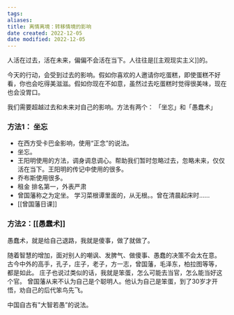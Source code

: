 ```yaml
---
tags: 
aliases: 
title: 离情离境：转移情境的影响
date created: 2022-12-05
date modified: 2022-12-05
---
```

人活在过去，活在未来，偏偏不会活在当下。人往往是[[主观现实主义]]的。

今天的行动，会受到过去的影响。假如你喜欢的人邀请你吃蛋糕，即使蛋糕不好看，你也会吃得美滋滋。假如你现在不如意，虽然过去吃蛋糕时觉得很美味，现在也会没胃口。

我们需要超越过去和未来对自己的影响。方法有两个： 「坐忘」和「愚蠢术」

### 方法1： 坐忘
- 在西方受卡巴金影响，使用“正念”的说法。
- 坐忘。
- 王阳明使用的方法，调身调息调心。帮助我们暂时忽略过去，忽略未来，仅仅活在当下。王阳明的传记中使用的很多。
- 乔布斯使用很多。
- 租金 排名第一，外表严肃
- 曾国藩称之为定坐。 学习菜根谭里面的，从无根。。曾在清晨起床时......
- [[曾国藩日课]]


### 方法2：[[愚蠢术]]

愚蠢术，就是给自己退路，我就是傻事，做了就做了。

随着智慧的增加，面对别人的嘲讽、发脾气、做傻事、愚蠢的决策不会太在意。
古今中外的高手，孔子，庄子，老子，方一志，曾国藩，毛泽东，柏拉图等等， 都是如此。 
庄子也说过类似的话，我就是笨蛋，怎么可能去当官，怎么能当好这个官。
曾国藩从来不认为自己是个聪明人。他认为自己是笨蛋，到了30岁才开悟，劝自己的后代笨鸟先飞。

中国自古有"大智若愚”的说法。 